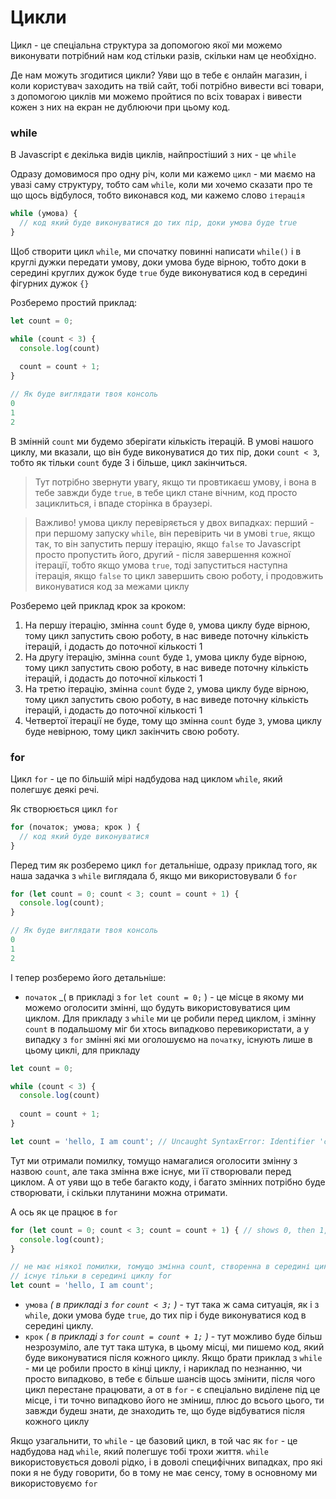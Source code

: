 # Цикли
Цикл - це спеціальна структура за допомогою якої ми можемо виконувати потрібний нам код стільки разів, скільки нам це необхідно. 

Де нам можуть згодитися цикли? Уяви що в тебе є онлайн магазин, і коли користувач заходить на твій сайт, тобі потрібно вивести всі товари, з допомогою циклів ми можемо пройтися по всіх товарах і вивести кожен з них на екран не дублюючи при цьому код.


### while
В Javascript є декілька видів циклів, найпростіший з них - це `while`

Одразу домовимося про одну річ, коли ми кажемо `цикл` - ми маємо на увазі саму структуру, тобто сам `while`, коли ми хочемо сказати про те що щось відбулося, тобто виконався код, ми кажемо слово `ітерація`

```js
while (умова) {
  // код який буде виконуватися до тих пір, доки умова буде true
}
```

Щоб створити цикл `while`, ми спочатку повинні написати `while()` і в круглі дужки передати умову, доки умова буде вірною, тобто доки в середині круглих дужок буде `true` буде виконуватися код в середині фігурних дужок `{}`

Розберемо простий приклад:

```js
let count = 0;

while (count < 3) {
  console.log(count)
  
  count = count + 1;
}

// Як буде виглядати твоя консоль
0
1
2
```

В змінній `count` ми будемо зберігати кількість ітерацій. В умові нашого циклу, ми вказали, що він буде виконуватися до тих пір, доки `count < 3`, тобто як тільки `count` буде 3 і більше, цикл закінчиться.

> Тут потрібно звернути увагу, якщо ти провтикаєш умову, і вона в тебе завжди буде `true`, в тебе цикл стане вічним, код просто зациклиться, і впаде сторінка в браузері.

> Важливо! умова циклу перевіряється у двох випадках: перший - при першому запуску `while`, він перевірить чи в умові `true`, якщо так, то він запустить першу ітерацію, якщо `false` то Javascript просто пропустить його, другий - після завершення кожної ітерації, тобто якщо умова `true`, тоді запуститься наступна ітерація, якщо `false` то цикл завершить свою роботу, і продовжить виконуватися код за межами циклу

Розберемо цей приклад крок за кроком:
1. На першу ітерацію, змінна `count` буде `0`, умова циклу буде вірною, тому цикл запустить свою роботу, в нас виведе поточну кількість ітерацій, і додасть до поточної кількості 1
2. На другу ітерацію, змінна `count` буде `1`, умова циклу буде вірною, тому цикл запустить свою роботу, в нас виведе поточну кількість ітерацій, і додасть до поточної кількості 1 
3. На третю ітерацію, змінна `count` буде `2`, умова циклу буде вірною, тому цикл запустить свою роботу, в нас виведе поточну кількість ітерацій, і додасть до поточної кількості 1
4. Четвертої ітерації не буде, тому що змінна `count` буде `3`, умова циклу буде невірною, тому цикл закінчить свою роботу.

### for
Цикл `for` - це по більшій мірі надбудова над циклом `while`, який полегшує деякі речі.

Як створюється цикл `for`
```js
for (початок; умова; крок ) {
  // код який буде виконуватися
}
```

Перед тим як розберемо цикл `for` детальніше, одразу приклад того, як наша задачка з `while` виглядала б, якщо ми використовували б `for` 

```js
for (let count = 0; count < 3; count = count + 1) { 
  console.log(count);
}

// Як буде виглядати твоя консоль
0
1
2
```

І тепер розберемо його детальніше:
- `початок` _( в прикладі з `for` `let count = 0;` ) - це місце в якому ми можемо оголосити змінні, що будуть використовуватися цим циклом. Для прикладу з `while` ми це робили перед циклом, і змінну `count` в подальшому міг би хтось випадково перевикористати, а у випадку з `for` змінні які ми оголошуємо на `початку`, існують лише в цьому циклі, для прикладу
```js
let count = 0;

while (count < 3) {
  console.log(count)
  
  count = count + 1;
}

let count = 'hello, I am count'; // Uncaught SyntaxError: Identifier 'count' has already been declared
```
Тут ми отримали помилку, томущо намагалися оголосити змінну з назвою `count`, але така змінна вже існує, ми її створювали перед циклом. А от уяви що в тебе багакто коду, і багато змінних потрібно буде створювати, і скільки плутанини можна отримати. 

А ось як це працює в `for`

```js
for (let count = 0; count < 3; count = count + 1) { // shows 0, then 1, then 2
  console.log(count);
}

// не має ніякої помилки, томущо змінна count, створенна в середині циклу for
// існує тільки в середині циклу for
let count = 'hello, I am count';
```
- `умова` _( в прикладі з `for` `count < 3;` )_ - тут така ж сама ситуація, як і з `while`, доки умова буде `true`, до тих пір і буде виконуватися код в середині циклу.
- `крок` _( в прикладі з `for` `count = count + 1;` )_ - тут можливо буде більш незрозуміло, але тут така штука, в цьому місці, ми пишемо код, який буде виконуватися після кожного циклу. Якщо брати приклад з `while` - ми це робили просто в кінці циклу, і нариклад по незнанню, чи просто випадково, в тебе є більше шансів щось змінити, після чого цикл перестане працювати, а от в `for` - є спеціально виділене під це місце, і ти точно випадково його не зміниш, плюс до всього цього, ти завжди будеш знати, де знаходить те, що буде відбуватися після кожного циклу

Якщо узагальнити, то `while` - це базовий цикл, в той час як `for` - це надбудова над `while`, який полегшує тобі трохи життя. `while` використовується доволі рідко, і в доволі специфічних випадках, про які поки я не буду говорити, бо в тому не має сенсу, тому в основному ми використовуємо `for`
